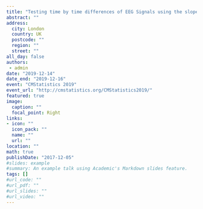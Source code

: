 ```yaml
---
title: "Testing time by time differences of EEG Signals using the slopes within multiple comparisons procedures"
abstract: ""
address:
  city: London
  country: UK
  postcode: ""
  region: ""
  street: ""
all_day: false
authors:
 - admin
date: "2019-12-14"
date_end: "2019-12-16"
event: "CMStatistics 2019"
event_url: "http://cmstatistics.org/CMStatistics2019/"
featured: true
image:
  caption: ""
  focal_point: Right
links:
- icon: ""
  icon_pack: ""
  name: ""
  url: ""
location: ""
math: true
publishDate: "2017-12-05"
#slides: example
#summary: An example talk using Academic's Markdown slides feature.
tags: []
#url_code: ""
#url_pdf: ""
#url_slides: ""
#url_video: ""
---
```


<!---
{{% alert note %}}
Click on the **Slides** button above to view the built-in slides feature.
{{% /alert %}}

Slides can be added in a few ways:

- **Create** slides using Academic's [*Slides*](https://sourcethemes.com/academic/docs/managing-content/#create-slides) feature and link using `slides` parameter in the front matter of the talk file
- **Upload** an existing slide deck to `static/` and link using `url_slides` parameter in the front matter of the talk file
- **Embed** your slides (e.g. Google Slides) or presentation video on this page using [shortcodes](https://sourcethemes.com/academic/docs/writing-markdown-latex/).

Further talk details can easily be added to this page using *Markdown* and $\rm \LaTeX$ math code.
-->
